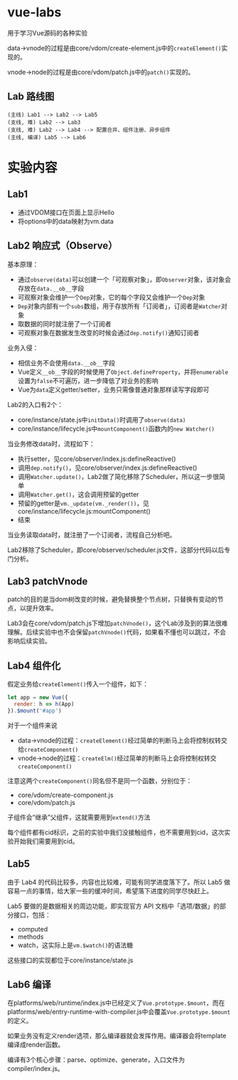 # vue-labs
用于学习Vue源码的各种实验

data->vnode的过程是由core/vdom/create-element.js中的`createElement()`实现的。

vnode->node的过程是由core/vdom/patch.js中的`patch()`实现的。

## Lab 路线图
```
(主线) Lab1 --> Lab2 --> Lab5
(支线, 难) Lab2 --> Lab3
(支线, 难) Lab2 --> Lab4 --> 配置合并、组件注册、异步组件
(主线, 编译) Lab5 --> Lab6
```

# 实验内容

## Lab1

* 通过VDOM接口在页面上显示Hello
* 将options中的data映射为vm.data

## Lab2 响应式（Observe）

基本原理：
* 通过`observe(data)`可以创建一个「可观察对象」，即`Observer`对象，该对象会存放在`data.__ob__`字段
* 可观察对象会维护一个`Dep`对象，它的每个字段又会维护一个`Dep`对象
* `Dep`对象内部有一个`subs`数组，用于存放所有「订阅者」，订阅者是`Watcher`对象
* 取数据的同时就注册了一个订阅者
* 可观察对象在数据发生改变的时候会通过`dep.notify()`通知订阅者

业务入侵：
* 相信业务不会使用`data.__ob__`字段
* Vue定义`__ob__`字段的时候使用了`Object.defineProperty`，并将`enumerable`设置为`false`不可遍历，进一步降低了对业务的影响
* Vue为`data`定义getter/setter，业务只需像普通对象那样读写字段即可

Lab2的入口有2个：
* core/instance/state.js中`initData()`时调用了`observe(data)`
* core/instance/lifecycle.js中`mountComponent()`函数内的`new Watcher()`

当业务修改data时，流程如下：
* 执行setter，见core/observer/index.js:defineReactive()
* 调用`dep.notify()`，见core/observer/index.js:defineReactive()
* 调用`Watcher.update()`，Lab2做了简化移除了Scheduler，所以这一步很简单
* 调用`Watcher.get()`，这会调用预留的getter
* 预留的getter是`vm._update(vm._render())`，见core/instance/lifecycle.js:mountComponent()
* 结束

当业务读取data时，就注册了一个订阅者，流程自己分析吧。

Lab2移除了Scheduler，即core/observer/scheduler.js文件，这部分代码以后专门分析。

## Lab3 patchVnode

patch的目的是当dom树改变的时候，避免替换整个节点树，只替换有变动的节点，以提升效率。

Lab3会在core/vdom/patch.js下增加`patchVnode()`，这个Lab涉及到的算法很难理解。后续实验中也不会保留`patchVnode()`代码，如果看不懂也可以跳过，不会影响后续实验。

## Lab4 组件化

假定业务给`createElement()`传入一个组件，如下：
```javascript
let app = new Vue({
  render: h => h(App)
}).$mount('#app')
```

对于一个组件来说
* data->vnode的过程：`createElement()`经过简单的判断马上会将控制权转交给`createComponent()`
* vnode->node的过程：`createElm()`经过简单的判断马上会将控制权转交`createComponent()`

注意这两个`createComponent()`同名但不是同一个函数，分别位于：
* core/vdom/create-component.js
* core/vdom/patch.js

子组件会“继承”父组件，这就需要用到`extend()`方法

每个组件都有cid标识，之前的实验中我们没接触组件，也不需要用到cid，这次实验开始我们需要用到cid。

## Lab5

由于 Lab4 的代码比较多，内容也比较难，可能有同学进度落下了。所以 Lab5 做容易一点的事情，给大家一些的缓冲时间，希望落下进度的同学尽快赶上。

Lab5 要做的是数据相关的周边功能，即实现官方 API 文档中「选项/数据」的部分接口，包括：
* computed
* methods
* watch，这实际上是`vm.$watch()`的语法糖

这些接口的实现都位于core/instance/state.js

## Lab6 编译

在platforms/web/runtime/index.js中已经定义了`Vue.prototype.$mount`，而在platforms/web/entry-runtime-with-compiler.js中会覆盖`Vue.prototype.$mount`的定义。

如果业务没有定义render选项，那么编译器就会发挥作用。编译器会将template编译成render函数。

编译有3个核心步骤：parse、optimize、generate，入口文件为compiler/index.js。
